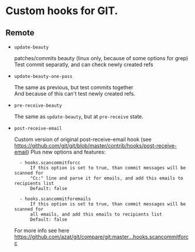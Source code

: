 
Custom hooks for GIT.
=====================

Remote
------

- `update-beauty`

    patches/commits beauty (linux only, because of some options for grep)  
    Test commit separatly, and can check newly created refs
- `update-beauty-one-pass`

    The same as previous, but test commits together  
    And because of this can't test newly created refs.
- `pre-receive-beauty`

    The same as `update-beauty`, but at `pre-receive` state.

- `post-receive-email`

    Custom version of original post-receive-email hook (see https://github.com/git/git/blob/master/contrib/hooks/post-receive-email)
    Plus new options and features:

        - hooks.scancommitforcc
            If this option is set to true, than commit messages will be scanned for
            "Cc:" line and parse it for emails, and add this emails to recipients list
            Default: false

        - hooks.scancommitforemails
            If this option is set to true, than commit messages will be scanned for
            all emails, and add this emails to recipients list
            Default: false

    For more info see here https://github.com/azat/git/compare/git:master...hooks.scancommitforcc
